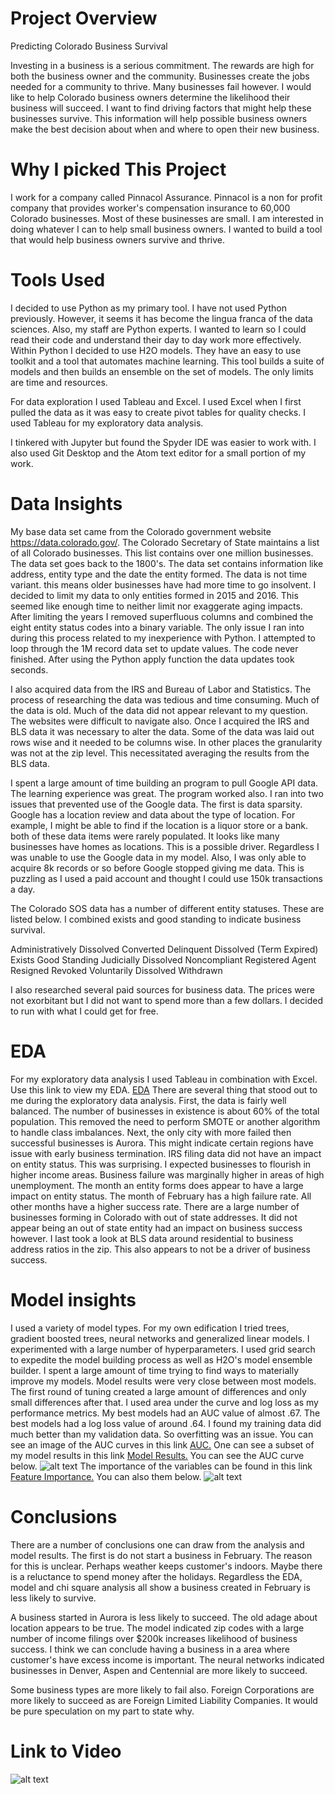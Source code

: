 # Project Overview

Predicting Colorado Business Survival

Investing in a business is a serious commitment. The rewards are high for both the business owner and the community. Businesses create the jobs needed for a community to thrive. Many businesses fail however. I would like to help Colorado business owners determine the likelihood their business will succeed. I want to find driving factors that might help these businesses survive. This information will help possible business owners make the best decision about when and where to open their new business.

# Why I picked This Project
I work for a company called Pinnacol Assurance. Pinnacol is a non for profit company that provides worker's compensation insurance to 60,000 Colorado businesses. Most of these businesses are small. I am interested in doing whatever I can to help small business owners. I wanted to build a tool that would help business owners survive and thrive.

# Tools Used
I decided to use Python as my primary tool. I have not used Python previously. However, it seems it has become the lingua franca of the data sciences. Also, my staff are Python experts. I wanted to learn so I could read their code and understand their day to day work more effectively. Within Python I decided to use H2O models. They have an easy to use toolkit and a tool that automates machine learning. This tool builds a suite of models and then builds an ensemble on the set of models. The only limits are time and resources.

For data exploration I used Tableau and Excel. I used Excel when I first pulled the data as it was easy to create pivot tables for quality checks. I used Tableau for my exploratory data analysis.

I tinkered with Jupyter but found the Spyder IDE was easier to work with. I also used Git Desktop and the Atom text editor for a small portion of my work.

# Data Insights
My base data set came from the Colorado government website https://data.colorado.gov/. The Colorado Secretary of State maintains a list of all Colorado businesses. This list contains over one million businesses. The data set goes back to the 1800's. The data set contains information like address, entity type and the date the entity formed. The data is not time variant. this means older businesses have had more time to go insolvent. I decided to limit my data to only entities formed in 2015 and 2016. This seemed like enough time to neither limit nor exaggerate aging impacts. After limiting the years I removed superfluous columns and combined the eight entity status codes into a binary variable. The only issue I ran into during this process related to my inexperience with Python. I attempted to loop through the 1M record data set to update values. The code never finished. After using the Python apply function the data updates took seconds.

I also acquired data from the IRS and Bureau of Labor and Statistics. The process of researching the data was tedious and time consuming. Much of the data is old. Much of the data did not appear relevant to my question. The websites were difficult to navigate also. Once I acquired the IRS and BLS data it was necessary to alter the data. Some of the data was laid out rows wise and it needed to be columns wise. In other places the granularity was not at the zip level. This necessitated averaging the results from the BLS data.

I spent a large amount of time building an program to pull Google API data. The learning experience was great. The program worked also. I ran into two issues that prevented use of the Google data. The first is data sparsity. Google has a location review and data about the type of location. For example, I might be able to find if the location is a liquor store or a bank. both of these data items were rarely populated. It looks like many businesses have homes as locations. This is a possible driver. Regardless I was unable to use the Google data in my model. Also, I was only able to acquire 8k records or so before Google stopped giving me data. This is puzzling as I used a paid account and thought I could use 150k transactions a day.

The Colorado SOS data has a number of different entity statuses. These are listed below. I combined exists and good standing to indicate business survival.

Administratively Dissolved
Converted
Delinquent
Dissolved (Term Expired)
Exists
Good Standing
Judicially Dissolved
Noncompliant
Registered Agent Resigned
Revoked
Voluntarily Dissolved
Withdrawn

I also researched several paid sources for business data. The prices were not exorbitant but I did not want to spend more than a few dollars. I decided to run with what I could get for free.

# EDA
For my exploratory data analysis I used Tableau in combination with Excel. Use this link to view my EDA. <a href="https://github.com/sautherd1973/python/blob/master/EDA.pdf" rel="nofollow"> EDA</a> There are several thing that stood out to me during the exploratory data analysis. First, the data is fairly well balanced. The number of businesses in existence is about 60% of the total population. This removed the need to perform SMOTE or another algorithm to handle class imbalances. Next, the only city with more failed then successful businesses is Aurora. This might indicate certain regions have issue with early business termination. IRS filing data did not have an impact on entity status. This was surprising. I expected businesses to flourish in higher income areas. Business failure was marginally higher in areas of high unemployment. The month an entity forms does appear to have a large impact on entity status. The month of February has a high failure rate. All other months have a higher success rate. There are a large number of businesses forming in Colorado with out of state addresses. It did not appear being an out of state entity had an impact on business success however. I last took a look at BLS data around residential to business address ratios in the zip. This also appears to not be a driver of business success.

# Model insights

I used a variety of model types. For my own edification I tried trees, gradient boosted trees, neural networks and generalized linear models. I experimented with a large number of hyperparameters. I used grid search to expedite the model building process as well as H2O's model ensemble builder. I spent a large amount of time trying to find ways to materially improve my models. Model results were very close between most models. The first round of tuning created a large amount of differences and only small differences after that. I used area under the curve and log loss as my performance metrics. My best models had an AUC value of almost .67. The best models had a log loss value of around .64. I found my training data did much better than my validation data. So overfitting was an issue. You can see an image of the AUC curves in this link  <a href="hhttps://github.com/sautherd1973/python/blob/master/auc.gi" rel="nofollow"> AUC.</a> One can see a subset of my model results in this link <a href="https://github.com/sautherd1973/python/blob/master/model%20performance.xlsx" rel="nofollow"> Model Results.</a>
You can see the AUC curve below.
![alt text](https://github.com/sautherd1973/Small-Business-Survival-Study/blob/master/auc1.png " AUC")
The importance of the variables can be found in this link <a href="https://github.com/sautherd1973/python/blob/master/importance.gif" rel="nofollow"> Feature Importance.</a> You can also them below.
![alt text](https://github.com/sautherd1973/Small-Business-Survival-Study/blob/master/import1.png "Variable Importance")


# Conclusions
There are a number of conclusions one can draw from the analysis and model results. The first is do not start a business in February. The reason for this is unclear. Perhaps weather keeps customer's indoors. Maybe there is a reluctance to spend money after the holidays. Regardless the EDA, model and chi square analysis all show a business created in February is less likely to survive.

A business started in Aurora is less likely to succeed. The old adage about location appears to be true. The model indicated zip codes with a large number of income filings over $200k increases likelihood of business success. I think we can conclude having a business in a area where customer's have excess income is important. The neural networks indicated businesses in Denver, Aspen and Centennial are more likely to succeed.

Some business types are more likely to fail also. Foreign Corporations are more likely to succeed as are Foreign Limited Liability Companies. It would be pure speculation on my part to state why.

# Link to Video

![alt text](https://github.com/sautherd1973/Small-Business-Survival-Study/blob/master/balance.png "Variable Importance")
